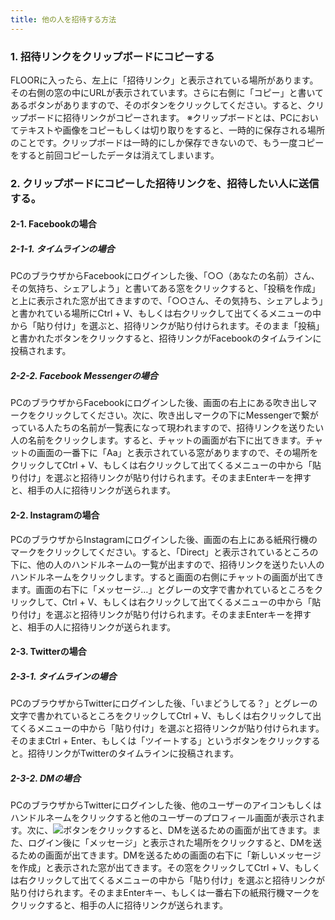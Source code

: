 ```yaml
---
title: 他の人を招待する方法
---
```


### 1. 招待リンクをクリップボードにコピーする
FLOORに入ったら、左上に「招待リンク」と表示されている場所があります。その右側の窓の中にURLが表示されています。さらに右側に「コピー」と書いてあるボタンがありますので、そのボタンをクリックしてください。すると、クリップボードに招待リンクがコピーされます。
※クリップボードとは、PCにおいてテキストや画像をコピーもしくは切り取りをすると、一時的に保存される場所のことです。クリップボードは一時的にしか保存できないので、もう一度コピーをすると前回コピーしたデータは消えてしまいます。
### 2. クリップボードにコピーした招待リンクを、招待したい人に送信する。
#### 2-1. Facebookの場合
##### 2-1-1. タイムラインの場合
PCのブラウザからFacebookにログインした後、「○○（あなたの名前）さん、その気持ち、シェアしよう」と書いてある窓をクリックすると、「投稿を作成」と上に表示された窓が出てきますので、「○○さん、その気持ち、シェアしよう」と書かれている場所にCtrl + V、もしくは右クリックして出てくるメニューの中から「貼り付け」を選ぶと、招待リンクが貼り付けられます。そのまま「投稿」と書かれたボタンをクリックすると、招待リンクがFacebookのタイムラインに投稿されます。
##### 2-2-2. Facebook Messengerの場合
PCのブラウザからFacebookにログインした後、画面の右上にある吹き出しマークをクリックしてください。次に、吹き出しマークの下にMessengerで繋がっている人たちの名前が一覧表になって現われますので、招待リンクを送りたい人の名前をクリックします。すると、チャットの画面が右下に出てきます。チャットの画面の一番下に「Aa」と表示されている窓がありますので、その場所をクリックしてCtrl + V、もしくは右クリックして出てくるメニューの中から「貼り付け」を選ぶと招待リンクが貼り付けられます。そのままEnterキーを押すと、相手の人に招待リンクが送られます。
#### 2-2. Instagramの場合
PCのブラウザからInstagramにログインした後、画面の右上にある紙飛行機のマークをクリックしてください。すると、「Direct」と表示されているところの下に、他の人のハンドルネームの一覧が出ますので、招待リンクを送りたい人のハンドルネームをクリックします。すると画面の右側にチャットの画面が出てきます。画面の右下に「メッセージ…」とグレーの文字で書かれているところをクリックして、Ctrl + V、もしくは右クリックして出てくるメニューの中から「貼り付け」を選ぶと招待リンクが貼り付けられます。そのままEnterキーを押すと、相手の人に招待リンクが送られます。
#### 2-3. Twitterの場合
##### 2-3-1. タイムラインの場合
PCのブラウザからTwitterにログインした後、「いまどうしてる？」とグレーの文字で書かれているところをクリックしてCtrl + V、もしくは右クリックして出てくるメニューの中から「貼り付け」を選ぶと招待リンクが貼り付けられます。そのままCtrl + Enter、もしくは「ツイートする」というボタンをクリックすると。招待リンクがTwitterのタイムラインに投稿されます。
##### 2-3-2. DMの場合
PCのブラウザからTwitterにログインした後、他のユーザーのアイコンもしくはハンドルネームをクリックすると他のユーザーのプロフィール画面が表示されます。次に、![](../../.vuepress/dist/assets/img/help/twitter_dm)ボタンをクリックすると、DMを送るための画面が出てきます。また、ログイン後に「メッセージ」と表示された場所をクリックすると、DMを送るための画面が出てきます。DMを送るための画面の右下に「新しいメッセージを作成」と表示された窓が出てきます。その窓をクリックしてCtrl + V、もしくは右クリックして出てくるメニューの中から「貼り付け」を選ぶと招待リンクが貼り付けられます。そのままEnterキー、もしくは一番右下の紙飛行機マークをクリックすると、相手の人に招待リンクが送られます。